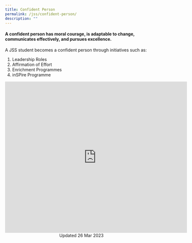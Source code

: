 ```yaml
---
title: Confident Person
permalink: /jss/confident-person/
description: ""
---
```

#### A confident person has moral courage, is adaptable to change, communicates effectively, and pursues excellence.

A JSS student becomes a confident person through initiatives such as:

1.  Leadership Roles
2.  Affirmation of Effort
3.  Enrichment Programmes
4.  inSPire Programme

<iframe allowfullscreen="true" height="500" width="600" frameborder="0" src="https://docs.google.com/presentation/d/e/2PACX-1vSum2GaFzIMMKGUlcvs6oPc73LFC6XTNcz_-jsSVUnKCVAdpk1kDj13Rd8a9cUj5IcsmadggIovUQ1a/embed?start=false&amp;loop=true&amp;delayms=10000"></iframe>

<center> Updated 26 Mar 2023 </center>